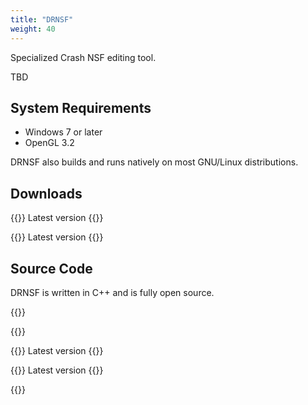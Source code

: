 ```yaml
---
title: "DRNSF"
weight: 40
---
```

Specialized Crash NSF editing tool.

<!--more-->

TBD

## System Requirements

* Windows 7 or later
* OpenGL 3.2

DRNSF also builds and runs natively on most GNU/Linux distributions.

## Downloads

{{<card latestfile="builds.drnsf.cbhacks.com/appveyor-x86" title="Windows 32-bit (.zip)">}}
Latest version
{{</card>}}

{{<card latestfile="builds.drnsf.cbhacks.com/appveyor-x64" title="Windows 64-bit (.zip)">}}
Latest version
{{</card>}}

## Source Code

DRNSF is written in C++ and is fully open source.

{{<cardset>}}

{{<card url="https://github.com/cbhacks/drnsf" title="GitHub" emblem="/img/GitHub-Mark-32px.png" />}}

{{<card url="https://github.com/cbhacks/drnsf/archive/master.zip" title="Source Code (.zip)">}}
Latest version
{{</card>}}

{{<card url="https://github.com/cbhacks/drnsf/archive/master.tar.gz" title="Source Code (.tar.gz)">}}
Latest version
{{</card>}}

{{</cardset>}}
